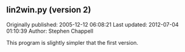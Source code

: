 ## lin2win.py (version 2)

Originally published: 2005-12-12 06:08:21
Last updated: 2012-07-04 01:10:39
Author: Stephen Chappell

This program is slightly simpler that the first version.